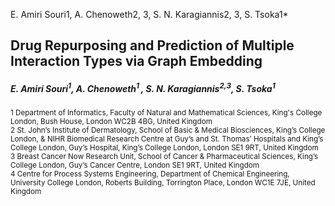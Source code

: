
E. Amiri Souri1, A. Chenoweth2, 3, S. N. Karagiannis2, 3, S. Tsoka1*
 
## Drug Repurposing and Prediction of Multiple Interaction Types via Graph Embedding 
##### E. Amiri Souri<sup>1</sup>, A. Chenoweth<sup>1 </sup>, S. N. Karagiannis<sup>2,3</sup>,  S. Tsoka<sup>1</sup>

<sup> 1 Department of Informatics, Faculty of Natural and Mathematical Sciences, King's College London, Bush House, London WC2B 4BG, United Kingdom <br />
2 St. John’s Institute of Dermatology, School of Basic & Medical Biosciences, King’s College London, & NIHR Biomedical Research Centre at Guy’s and St. Thomas’ Hospitals and King’s College London, Guy’s Hospital, King’s College London, London SE1 9RT, United Kingdom <br />
3 Breast Cancer Now Research Unit, School of Cancer & Pharmaceutical Sciences, King’s College London, Guy’s Cancer Centre, London SE1 9RT, United Kingdom <br />
4 Centre for Process Systems Engineering, Department of Chemical Engineering, University College London, Roberts Building, Torrington Place, London WC1E 7JE, United Kingdom <br />
